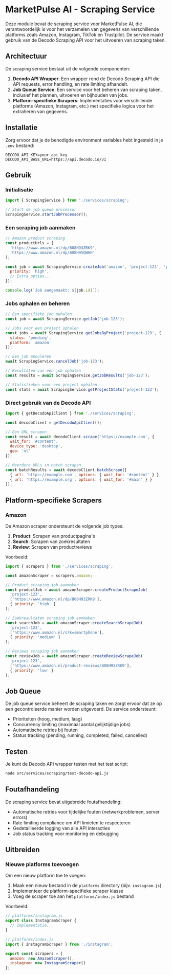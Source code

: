 # MarketPulse AI - Scraping Service

Deze module bevat de scraping service voor MarketPulse AI, die verantwoordelijk is voor het verzamelen van gegevens van verschillende platforms zoals Amazon, Instagram, TikTok en Trustpilot. De service maakt gebruik van de Decodo Scraping API voor het uitvoeren van scraping taken.

## Architectuur

De scraping service bestaat uit de volgende componenten:

1. **Decodo API Wrapper**: Een wrapper rond de Decodo Scraping API die API requests, error handling, en rate limiting afhandelt.
2. **Job Queue Service**: Een service voor het beheren van scraping taken, inclusief het plannen, uitvoeren en bijhouden van jobs.
3. **Platform-specifieke Scrapers**: Implementaties voor verschillende platforms (Amazon, Instagram, etc.) met specifieke logica voor het extraheren van gegevens.

## Installatie

Zorg ervoor dat je de benodigde environment variables hebt ingesteld in je `.env` bestand:

```
DECODO_API_KEY=your_api_key
DECODO_API_BASE_URL=https://api.decodo.io/v1
```

## Gebruik

### Initialisatie

```javascript
import { ScrapingService } from './services/scraping';

// Start de job queue processor
ScrapingService.startJobProcessor();
```

### Een scraping job aanmaken

```javascript
// Amazon product scraping
const productUrls = [
  'https://www.amazon.nl/dp/B08H93ZRK9',
  'https://www.amazon.nl/dp/B08H95QWHH'
];

const job = await ScrapingService.createJob('amazon', 'project-123', 'product', productUrls, {
  priority: 'high',
  // Extra opties...
});

console.log(`Job aangemaakt: ${job.id}`);
```

### Jobs ophalen en beheren

```javascript
// Een specifieke job ophalen
const job = await ScrapingService.getJob('job-123');

// Jobs voor een project ophalen
const jobs = await ScrapingService.getJobsByProject('project-123', {
  status: 'pending',
  platform: 'amazon'
});

// Een job annuleren
await ScrapingService.cancelJob('job-123');

// Resultaten van een job ophalen
const results = await ScrapingService.getJobResults('job-123');

// Statistieken voor een project ophalen
const stats = await ScrapingService.getProjectStats('project-123');
```

### Direct gebruik van de Decodo API

```javascript
import { getDecodoApiClient } from './services/scraping';

const decodoClient = getDecodoApiClient();

// Een URL scrapen
const result = await decodoClient.scrape('https://example.com', {
  wait_for: '#content',
  device_type: 'desktop',
  geo: 'nl'
});

// Meerdere URLs in batch scrapen
const batchResults = await decodoClient.batchScrape([
  { url: 'https://example.com', options: { wait_for: '#content' } },
  { url: 'https://example.org', options: { wait_for: '#main' } }
]);
```

## Platform-specifieke Scrapers

### Amazon

De Amazon scraper ondersteunt de volgende job types:

1. **Product**: Scrapen van productpagina's
2. **Search**: Scrapen van zoekresultaten
3. **Review**: Scrapen van productreviews

Voorbeeld:

```javascript
import { scrapers } from './services/scraping';

const amazonScraper = scrapers.amazon;

// Product scraping job aanmaken
const productJob = await amazonScraper.createProductScrapeJob(
  'project-123',
  ['https://www.amazon.nl/dp/B08H93ZRK9'],
  { priority: 'high' }
);

// Zoekresultaten scraping job aanmaken
const searchJob = await amazonScraper.createSearchScrapeJob(
  'project-123',
  ['https://www.amazon.nl/s?k=smartphone'],
  { priority: 'medium' }
);

// Reviews scraping job aanmaken
const reviewJob = await amazonScraper.createReviewScrapeJob(
  'project-123',
  ['https://www.amazon.nl/product-reviews/B08H93ZRK9'],
  { priority: 'low' }
);
```

## Job Queue

De job queue service beheert de scraping taken en zorgt ervoor dat ze op een gecontroleerde manier worden uitgevoerd. De service ondersteunt:

- Prioriteiten (hoog, medium, laag)
- Concurrency limiting (maximaal aantal gelijktijdige jobs)
- Automatische retries bij fouten
- Status tracking (pending, running, completed, failed, cancelled)

## Testen

Je kunt de Decodo API wrapper testen met het test script:

```bash
node src/services/scraping/test-decodo-api.js
```

## Foutafhandeling

De scraping service bevat uitgebreide foutafhandeling:

- Automatische retries voor tijdelijke fouten (netwerkproblemen, server errors)
- Rate limiting compliance om API limieten te respecteren
- Gedetailleerde logging van alle API interacties
- Job status tracking voor monitoring en debugging

## Uitbreiden

### Nieuwe platforms toevoegen

Om een nieuw platform toe te voegen:

1. Maak een nieuw bestand in de `platforms` directory (bijv. `instagram.js`)
2. Implementeer de platform-specifieke scraper klasse
3. Voeg de scraper toe aan het `platforms/index.js` bestand

Voorbeeld:

```javascript
// platforms/instagram.js
export class InstagramScraper {
  // Implementatie...
}

// platforms/index.js
import { InstagramScraper } from './instagram';

export const scrapers = {
  amazon: new AmazonScraper(),
  instagram: new InstagramScraper()
};
```
